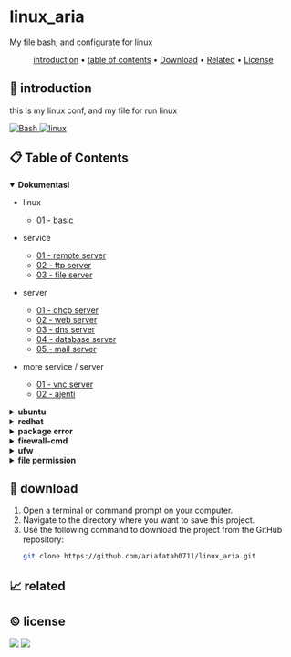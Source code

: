 # linux_aria

My file bash, and configurate for linux

<p align="center">
  <a href="#introduction">introduction</a> •
  <a href="#table-of-contents">table of contents</a> •
  <a href="#download">Download</a> •
  <a href="#related">Related</a> •
  <a href="#license">License</a>
</p>

<p id="introduction"></p>

## 🚀 introduction
this is my linux conf, and my file for run linux

<p align="left"> <a href="#">
  <img alt='Bash' src='https://img.shields.io/badge/-Bash-4EAA25?style=flat-square&logo=gnu-bash&logoColor=white'>
  <img alt="linux" src="https://img.shields.io/badge/-Linux-FCC624?style=flat-square&logo=linux&logoColor=black" />
  </a>
</p>

<p id="table-of-contents"></p>

## 📋 Table of Contents
<details open>
  <summary><b>Dokumentasi</b></summary>
  
  - linux
    - <a href="./README/0/01 - basic.md">01 - basic</a>

  - service
    - <a href="./README/1/01 - remote server.md">01 - remote server</a>
    - <a href="./README/1/02 - ftp server.md">02 - ftp server</a>
    -  <a href="./README/1/03 - file server.md">03 - file server</a>
  - server
    - <a href="./README/2/01 - dhcp server.md">01 - dhcp server</a>
    - <a href="./README/2/02 - web server.md">02 - web server</a>
    - <a href="./README/2/03 - dns server.md">03 - dns server</a>
    - <a href="./README/2/04 - database server.md">04 - database server</a>
    - <a href="./README/2/05 - mail server.md">05 - mail server</a>
  - more service / server
    - <a href="./README/3/01 - vnc server.md">01 - vnc server</a>
    - <a href="./README/3/02 - ajenti.md">02 - ajenti</a>
</details>

<details>
  <summary><b>ubuntu</b></summary>

  - install ubuntu
</details>


<details>
  <summary><b>redhat</b></summary>
  
  - install redhat with cli
    - before install in option installasion click "TAB"
    - and add in prompt "inst.text"

  - mount package
    - click icon iso in bottom window virtual machine red hat
      - and click rhel9dvd or ur iso red hat
    - make folder /mnt/disc/ ```mkdir -p /mnt/disc/```
    - mount repository ```mount /dev/sr0 /mnt/disc/```
    - make file repository conf with ```vi /etc/yum.repos.d/rhel9dvd.repo```
      ```
      [BaseOS]
      name=BaseOS Package Red Hat Enterprise Linux 9
      metadata_expire=-1
      gpgcheck=1
      enabled=1
      baseurl=file:///mnt/disc/BaseOS/
      gpgkey=file:///etc/pki/rpm-gpg/RPM-GPG-KEY-redhat-release

      [AppStream]
      name=AppStream Packages Red Hat Enterprise Linux 9
      metadata_expire=-1
      gpgcheck=1
      enabled=1
      baseurl=file:///mnt/disc/AppStream/
      gpgkey=file:///etc/pki/rpm-gpg/RPM-GPG-KEY-redhat-release
      ```
    - change subscription manager conf with ```vi /etc/yum/pluginconf.d/subscription-manager.conf```
      - change enabled 1 to 0
    - ```yum clean all```
    - ```yum repolist```
</details>

<details>
  <summary><b>package error</b></summary>

  - process id
    - ```ps aux | grep -i apt```
    - ```sudo kill <process_id>```
    - ```sudo kill -9 <process_id>```
    - ```sudo killall apt apt-get```

  - lsof dpkg lock
    - ```sudo lsof /var/lib/dpkg/lock```
    - ```sudo lsof /var/lib/apt/lists/lock```
    - ```sudo lsof /var/cache/apt/archives/lock```

    - ```sudo rm /var/lib/apt/lists/lock```
    - ```sudo rm /var/cache/apt/archives/lock```
    - ```sudo rm /var/lib/dpkg/lock```
    - ```sudo dpkg --configure -a```

  - dpkg front-end
    - ```sudo lsof /var/lib/dpkg/lock-frontend```
      ```
      lsof: WARNING: can't stat() fuse.gvfsd-fuse file system /run/user/1000/gvfs
      Output information may be incomplete.
      COMMAND    PID USER   FD   TYPE DEVICE SIZE/OFF   NODE NAME
      unattende 2823 root    5uW  REG    8,2        0 145221 /var/lib/dpkg/lock-frontend
      ```
    - ```sudo kill -9 PID```
    - ```sudo rm /var/lib/dpkg/lock-frontend```
    - ```sudo apt update```
</details>

<details>
  <summary><b>firewall-cmd</b></summary>

  - ```firewall-cmd --permanent --add-port=1000-1100/tcp```
  - ```firewall-cmd --permanent --add-port={80/tcp,443/tcp}```
  - ```firewall-cmd --permanent --add-port=21/tcp```
  - ```firewall-cmd --permanent --add-service=dns```
  - ```firewall-cmd --permanent --remove-port=21/tcp```
  - ```firewall-cmd --reload```
  - ``` firewall-cmd --list-ports```
</details>

<details>
  <summary><b>ufw</b></summary>

  - ```ufw status```
  - ```ufw enable```
  - ```ufw disable```
  - ```ufw allow 23```
</details>


<details>
  <summary><b>file permission</b></summary>

  - ```sudo chmod 777 file.txt```
    - chmod owner-group-other
      - 4 = read
      - 2 = write
      - 1 = execute
    - ls -a => all file
    - ls -l => list permission

  - ```sudo chown -R $USER:$USER /path/to/path```
  - ```sudo chmod -R 755 /path/to/path```
</details>

<p id="download"></p>

## 🔨 download

1. Open a terminal or command prompt on your computer.
2. Navigate to the directory where you want to save this project.
3. Use the following command to download the project from the GitHub repository:
   ```sh
   git clone https://github.com/ariafatah0711/linux_aria.git
   ```

<p id="related"></p>

## 📈 related

<p id="license"></p>

## ©️ license
<a href="https://github.com/ariafatah0711" alt="CREATED"><img src="https://img.shields.io/static/v1?style=for-the-badge&label=CREATED%20BY&message=ariafatah0711&color=000000"></a>
<a href="https://github.com/ariafatah0711/ariafatah0711/blob/main/LICENSE" alt="LICENSE"><img src="https://img.shields.io/static/v1?style=for-the-badge&label=LICENSE&message=MIT&color=000000"></a>
